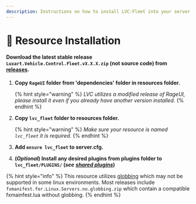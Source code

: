 ```yaml
---
description: Instructions on how to install LVC:Fleet into your server
---
```


# 📄 Resource Installation

#### Download the latest stable release `Luxart.Vehicle.Control.Fleet.vX.X.X.zip` (not source code) from [releases](https://github.com/TrevorBarns/luxart-vehicle-control-fleet/releases).

1.  **Copy `RageUI` folder from 'dependencies' folder in resources folder.**

    {% hint style="warning" %}
    _LVC utilizes a modified release of RageUI, please install it even if you already have another version installed._
    {% endhint %}
2.  **Copy `lvc_fleet` folder to resources folder.**

    {% hint style="warning" %}
    _Make sure your resource is named `lvc_fleet` it is required._
    {% endhint %}
3. **Add `ensure lvc_fleet` to server.cfg.**
4. **(**_**Optional**_**) Install any desired plugins from plugins folder to `lvc_fleet/PLUGINS/` (**_**see**_ [_**shared plugins**_](broken-reference)**)**

{% hint style="info" %}
This resource utilizes [globbing](https://docs.fivem.net/docs/scripting-reference/resource-manifest/resource-manifest/#globbing) which may not be supported in some linux environments. Most releases include `fxmanifest.for.Linux.Servers.no.globbing.zip` which contain a compatible fxmainfest.lua without globbing.
{% endhint %}
